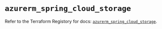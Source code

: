 # `azurerm_spring_cloud_storage`

Refer to the Terraform Registory for docs: [`azurerm_spring_cloud_storage`](https://registry.terraform.io/providers/hashicorp/azurerm/3.63.0/docs/resources/spring_cloud_storage).
